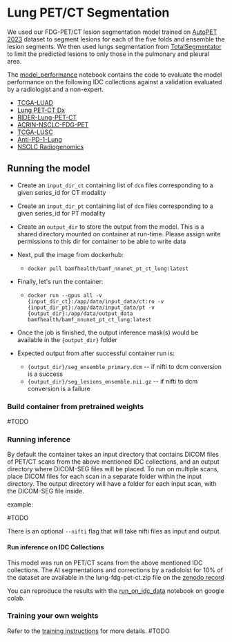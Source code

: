 # Lung PET/CT Segmentation

We used our FDG-PET/CT lesion segmentation model trained on [AutoPET 2023](https://autopet.grand-challenge.org/) dataset to segment lesions for each of the five folds and ensemble the lesion segments. We then used lungs segmentation from [TotalSegmentator](https://github.com/wasserth/TotalSegmentator) to limit the predicted lesions to only those in the pulmonary and pleural area.

The [model_performance](model_performance.ipynb) notebook contains the code to evaluate the model performance on the following IDC collections against a validation evaluated by a radiologist and a non-expert.

- [TCGA-LUAD](https://wiki.cancerimagingarchive.net/pages/viewpage.action?pageId=6881474)
- [Lung PET-CT Dx](https://wiki.cancerimagingarchive.net/pages/viewpage.action?pageId=70224216)
- [RIDER-Lung-PET-CT](https://wiki.cancerimagingarchive.net/display/Public/RIDER+Lung+PET-CT)
- [ACRIN-NSCLC-FDG-PET](https://wiki.cancerimagingarchive.net/pages/viewpage.action?pageId=39879162)
- [TCGA-LUSC](https://wiki.cancerimagingarchive.net/pages/viewpage.action?pageId=16056484)
- [Anti-PD-1-Lung](https://wiki.cancerimagingarchive.net/pages/viewpage.action?pageId=41517500)
- [NSCLC Radiogenomics](https://wiki.cancerimagingarchive.net/display/Public/NSCLC+Radiogenomics)

## Running the model

- Create an `input_dir_ct` containing list of `dcm` files corresponding to a given series_id for CT modality
- Create an `input_dir_pt` containing list of `dcm` files corresponding to a given series_id for PT modality
- Create an `output_dir` to store the output from the model. This is a shared directory mounted on container at run-time. Please assign write permissions to this dir for container to be able to write data
- Next, pull the image from dockerhub:

  - `docker pull bamfhealth/bamf_nnunet_pt_ct_lung:latest`

- Finally, let's run the container:
  - `docker run --gpus all -v {input_dir_ct}:/app/data/input_data/ct:ro -v {input_dir_pt}:/app/data/input_data/pt -v {output_dir}:/app/data/output_data bamfhealth/bamf_nnunet_pt_ct_lung:latest`
- Once the job is finished, the output inference mask(s) would be available in the `{output_dir}` folder

- Expected output from after successful container run is:
  - `{output_dir}/seg_ensemble_primary.dcm` -- if nifti to dcm conversion is a success
  - `{output_dir}/seg_lesions_ensemble.nii.gz` -- if nifti to dcm conversion is a failure

### Build container from pretrained weights

#TODO

### Running inference

By default the container takes an input directory that contains DICOM files of PET/CT scans from the above mentioned IDC collections, and an output directory where DICOM-SEG files will be placed. To run on multiple scans, place DICOM files for each scan in a separate folder within the input directory. The output directory will have a folder for each input scan, with the DICOM-SEG file inside.

example:

#TODO

There is an optional `--nifti` flag that will take nifti files as input and output.

#### Run inference on IDC Collections

This model was run on PET/CT scans from the above mentioned IDC collections. The AI segmentations and corrections by a radioloist for 10% of the dataset are available in the lung-fdg-pet-ct.zip file on the [zenodo record](https://zenodo.org/record/8352041)

You can reproduce the results with the [run_on_idc_data](run_on_idc_data.ipynb) notebook on google colab.

### Training your own weights

Refer to the [training instructions](training.md) for more details. #TODO
